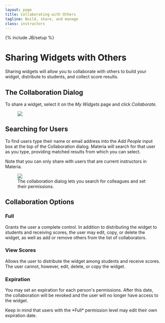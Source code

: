 ```yaml
---
layout: page
title: Collaborating with Others
tagline: Build, share, and manage
class: instructors
---
```

{% include JB/setup %}

# Sharing Widgets with Others #

Sharing widgets will allow you to collaborate with others to build your widget, distribute to students, and collect score results.

## The Collaboration Dialog ##

To share a widget, select it on the *My Widgets* page and click *Collaborate*.

<figure>
	<img src="{{BASE_PATH}}/assets/img/collaboration_button.png" />
</figure>

## Searching for Users ##

To find users type their name or email address into the *Add People* input box at the top of the Collaboration dialog. Materia will search for that user as you type, providing matched results from which you can select.

<aside>Note that you can only share with users that are current instructors in Materia.</aside>

<figure>
	<img src="{{BASE_PATH}}/assets/img/collab_window.png" />
	<figcaption>
		The collaboration dialog lets you search for colleagues and set their permissions.
	</figcaption>
</figure>

## Collaboration Options ##

### Full ###

Grants the user a complete control. In addition to distributing the widget to students and receiving scores, the user may edit, copy, or delete the widget, as well as add or remove others from the list of collaborators.

### View Scores ###

Allows the user to distribute the widget among students and receive scores. The user cannot, however, edit, delete, or copy the widget.

### Expiration ###

You may set an expiration for each person's permissions. After this date, the collaboration will be revoked and the user will no longer have access to the widget.

<aside>
	Keep in mind that users with the *Full* permission level may edit their own expiration date.
</aside>